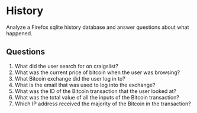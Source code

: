 # History
Analyze a Firefox sqlite history database and answer questions about what happened.

## Questions
1. What did the user search for on craigslist?
2. What was the current price of bitcoin when the user was browsing?	
3. What Bitcoin exchange did the user log in to?	
4. What is the email that was used to log into the exchange?	
5. What was the ID of the Bitcoin transaction that the user looked at?	
6. What was the total value of all the inputs of the Bitcoin transaction?
7. Which IP address received the majority of the Bitcoin in the transaction?	